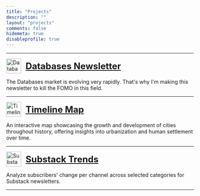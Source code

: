 ```yaml
---
title: "Projects"
description: ""
layout: "projects"
comments: false
hidemeta: true
disableprofile: true
---
```

---

<style>
  .project-container {
    display: flex;
    align-items: center;
    gap: 12px; /* Adjust spacing between icon and text */
  }

  .project-title {
    font-size: 1.7em;
    font-weight: bold;
    margin: 0;
    text-decoration: none;
    display: flex;
    align-items: center;
  }

  .project-container img {
      height: 40px;
      width: auto;
  }
</style>

<div class="project-container">
  <img src="/projects/newsletter.webp" alt="Databases newsletter Logo">
  <p class="project-title"><a href="https://databasesradar.substack.com/">Databases Newsletter</a></p>
</div>
<p>The Databases market is evolving very rapidly. That's why I'm making this newsletter to kill the FOMO in this field.</p>

---

<div class="project-container">
  <img src="/projects/map-logo.svg" alt="Timeline Map Logo">
  <p class="project-title"><a href="https://timelinemap.daniilroman.com">Timeline Map</a></p>
</div>
<p>An interactive map showcasing the growth and development of cities throughout history, offering insights into urbanization and human settlement over time.</p>

---

<div class="project-container">
  <img src="/projects/trends-logo.png" alt="Substack Trends Logo">
  <p class="project-title"><a href="https://substacktrends.daniilroman.com">Substack Trends</a></p>
</div>
<p>Analyze subscribers' change per channel across selected categories for Substack newsletters.</p>

---
